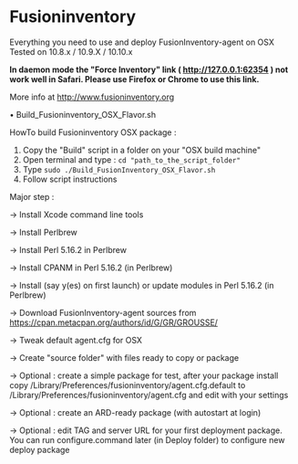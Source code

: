 Fusioninventory
==========

Everything you need to use and deploy FusionInventory-agent on OSX 
Tested on 10.8.x / 10.9.X / 10.10.x

**In daemon mode the "Force Inventory" link ( http://127.0.0.1:62354 ) not work well in Safari. Please use Firefox or Chrome to use this link.**

More info at http://www.fusioninventory.org

• Build_Fusioninventory_OSX_Flavor.sh

HowTo build Fusioninventory OSX package :

1. Copy the "Build" script in a folder on your "OSX build machine"
2. Open terminal and type : `cd "path_to_the_script_folder"`
3. Type `sudo ./Build_FusionInventory_OSX_Flavor.sh`
4. Follow script instructions

Major step :

-> Install Xcode command line tools

-> Install Perlbrew

-> Install Perl 5.16.2 in Perlbrew

-> Install CPANM in Perl 5.16.2 (in Perlbrew)

-> Install (say y(es) on first launch) or update modules in Perl 5.16.2 (in Perlbrew)

-> Download FusionInventory-agent sources from https://cpan.metacpan.org/authors/id/G/GR/GROUSSE/

-> Tweak default agent.cfg for OSX

-> Create "source folder" with files ready to copy or package

-> Optional : create a simple package for test, after your package install copy /Library/Preferences/fusioninventory/agent.cfg.default to /Library/Preferences/fusioninventory/agent.cfg and edit with your settings

-> Optional : create an ARD-ready package (with autostart at login) 

-> Optional : edit TAG and server URL for your first deployment package. You can run configure.command later (in Deploy folder) to configure new deploy package
